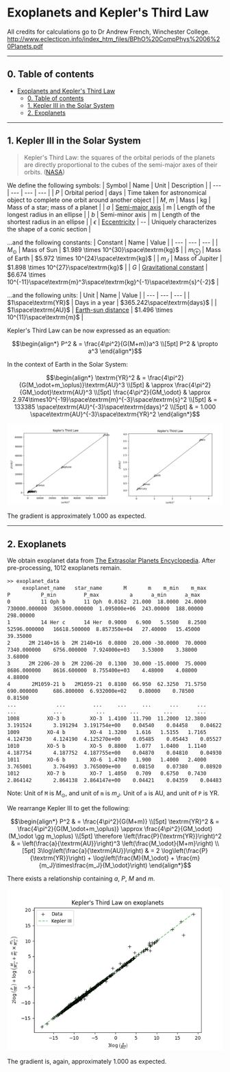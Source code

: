 # Exoplanets and Kepler's Third Law

All credits for calculations go to Dr Andrew French, Winchester College.
http://www.eclecticon.info/index_htm_files/BPhO%20CompPhys%2006%20Planets.pdf

---

## 0. Table of contents
- [Exoplanets and Kepler's Third Law](#exoplanets-and-keplers-third-law)
	- [0. Table of contents](#0-table-of-contents)
	- [1. Kepler III in the Solar System](#1-kepler-iii-in-the-solar-system)
	- [2. Exoplanets](#2-exoplanets)

---
## 1. Kepler III in the Solar System
> Kepler's Third Law: the squares of the orbital periods of the planets are directly proportional to the cubes of the semi-major axes of their orbits. ([NASA](https://solarsystem.nasa.gov/resources/310/orbits-and-keplers-laws/))

We define the following symbols:
| Symbol | Name | Unit | Description |
| --- | --- | --- | --- |
| $P$ | Orbital period | $\textrm{days}$ | Time taken for astronomical object to complete one orbit around another object |
| $M$, $m$ | Mass | $\textrm{kg}$ | Mass of a star; mass of a planet |
| $a$ | [Semi-major axis](https://en.wikipedia.org/wiki/Semi-major_and_semi-minor_axes) | $\textrm{m}$ | Length of the longest radius in an ellipse |
| $b$ | Semi-minor axis | $\textrm{m}$ | Length of the shortest radius in an ellipse |
| $\epsilon$ | [Eccentricity](https://en.wikipedia.org/wiki/Eccentricity_(mathematics)) | -- | Uniquely characterizes the shape of a conic section |

...and the following constants:
| Constant | Name | Value |
| --- | --- | --- |
| $M_\odot$ | Mass of Sun | $1.989 \times 10^{30}\space\textrm{kg}$ |
| $m_\oplus$ | Mass of Earth | $5.972 \times 10^{24}\space\textrm{kg}$ |
| $m_J$ | Mass of Jupiter | $1.898 \times 10^{27}\space\textrm{kg}$ |
| $G$ | [Gravitational constant](https://en.wikipedia.org/wiki/Gravitational_constant) | $6.674 \times 10^{-11}\space\textrm{m}^3\space\textrm{kg}^{-1}\space\textrm{s}^{-2}$ |

...and the following units:
| Unit | Name | Value |
| --- | --- | --- |
| $1\space\textrm{YR}$ | Days in a year | $365.242\space\textrm{days}$ |
| $1\space\textrm{AU}$ | [Earth-sun distance](https://en.wikipedia.org/wiki/Astronomical_unit) | $1.496 \times 10^{11}\space\textrm{m}$ |

Kepler's Third Law can be now expressed as an equation:
```math
\begin{align*}
	P^2 & = \frac{4\pi^2}{G(M+m)}a^3 \\[5pt]
	P^2 & \propto a^3
\end{align*}
```

In the context of Earth in the Solar System:
```math
\begin{align*}
	\textrm{YR}^2 & = \frac{4\pi^2}{G(M_\odot+m_\oplus)}\textrm{AU}^3 \\[5pt]
	& \approx \frac{4\pi^2}{GM_\odot}\textrm{AU}^3 \\[5pt]
	\frac{4\pi^2}{GM_\odot} & \approx 2.974\times10^{-19}\space\textrm{m}^{-3}\space\textrm{s}^2 \\[5pt]
	& = 133385 \space\textrm{AU}^{-3}\space\textrm{days}^2 \\[5pt]
	& = 1.000 \space\textrm{AU}^{-3}\space\textrm{YR}^2
\end{align*}
```

![Kepler III linear regression](./images/kepler_III_solar.png "Kepler III linear regression")

The gradient is approximately $1.000$ as expected.

---
## 2. Exoplanets
We obtain exoplanet data from [The Extrasolar Planets Encyclopedia](http://www.exoplanet.eu/).
After pre-processing, 1012 exoplanets remain.

```
>> exoplanet_data
     exoplanet_name   star_name       M       m    m_min    m_max              P          P_min         P_max          a      a_min      a_max
0          11 Oph b      11 Oph  0.0162  21.000  18.0000  24.0000  730000.000000  365000.000000  1.095000e+06  243.00000  188.00000  298.00000
1          14 Her c      14 Her  0.9000   6.900   5.5500   8.2500   52596.000000   16618.500000  8.857350e+04   27.40000   15.45000   39.35000
2      2M 2140+16 b  2M 2140+16  0.0800  20.000 -30.0000  70.0000    7340.000000    6756.000000  7.924000e+03    3.53000    3.38000    3.68000
3      2M 2206-20 b  2M 2206-20  0.1300  30.000 -15.0000  75.0000    8686.000000    8616.600000  8.755400e+03    4.48000    4.08000    4.88000
4       2M1059-21 b   2M1059-21  0.8100  66.950  62.3250  71.5750     690.000000     686.800000  6.932000e+02    0.80000    0.78500    0.81500
...             ...         ...     ...     ...      ...      ...            ...            ...           ...        ...        ...        ...
1008         XO-3 b        XO-3  1.4100  11.790  11.2000  12.3800       3.191524       3.191294  3.191754e+00    0.04540    0.04458    0.04622
1009         XO-4 b        XO-4  1.3200   1.616   1.5155   1.7165       4.124730       4.124190  4.125270e+00    0.05485    0.05443    0.05527
1010         XO-5 b        XO-5  0.8800   1.077   1.0400   1.1140       4.187754       4.187752  4.187755e+00    0.04870    0.04810    0.04930
1011         XO-6 b        XO-6  1.4700   1.900   1.4000   2.4000       3.765001       3.764993  3.765009e+00    0.08150    0.07380    0.08920
1012         XO-7 b        XO-7  1.4050   0.709   0.6750   0.7430       2.864142       2.864138  2.864147e+00    0.04421    0.04359    0.04483
```
Note: 
Unit of `M` is $M_\odot$, and unit of `m` is $m_J$.
Unit of `a` is $\textrm{AU}$, and unit of `P` is $\textrm{YR}$.

We rearrange Kepler III to get the following:
```math
\begin{align*}
	P^2 & = \frac{4\pi^2}{G(M+m)} \\[5pt]
	\textrm{YR}^2 & = \frac{4\pi^2}{G(M_\odot+m_\oplus)} \approx \frac{4\pi^2}{GM_\odot} (M_\odot \gg m_\oplus) \\[5pt]
	\therefore \left(\frac{P}{\textrm{YR}}\right)^2 & = \left(\frac{a}{\textrm{AU}}\right)^3 \left(\frac{M_\odot}{M+m}\right) \\[5pt]
	3\log\left(\frac{a}{\textrm{AU}}\right) & = 2 \log\left(\frac{P}{\textrm{YR}}\right) + \log\left(\frac{M}{M_\odot} + \frac{m}{m_J}\times\frac{m_J}{M_\odot}\right)
\end{align*}
```

There exists a relationship containing $a$, $P$, $M$ and $m$.

![Kepler III on exoplanets](./images/kepler_III_exoplanets.png "Kepler III on exoplanets")

The gradient is, again, approximately $1.000$ as expected.